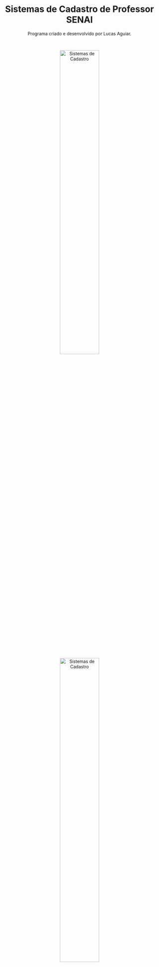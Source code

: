 <h1 align="center">Sistemas de Cadastro de Professor SENAI</h1>

<p align="center">
Programa criado e desenvolvido por Lucas Aguiar.</p>
<br>

<p align="center">
  <img alt= "Sistemas de Cadastro" src=".github/sistema-cadastro" width="50%">
  <img alt= "Sistemas de Cadastro" src=".github/sistemas-cadastro2" width="50%">
</p>

## 🚀 Tecnologias

Esse projeto foi desenvolvido com as seguintes tecnologias:

- HTML e CSS
- JavaScript
- React 
- Git e Github

## 💻 Projeto
Sistemas de Cadastro do SENAI foi desenvolvido para aprimorar técnicas e conhecimento 
